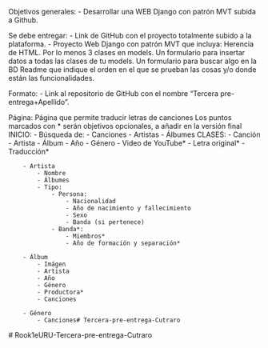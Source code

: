 Objetivos generales:
    - Desarrollar una WEB Django con patrón MVT subida a Github.

Se debe entregar:
    - Link de GitHub con el proyecto totalmente subido a la plataforma.
    - Proyecto Web Django con patrón MVT que incluya:
        Herencia de HTML.
        Por lo menos 3 clases en models.
        Un formulario para insertar datos a todas las clases de tu models.
        Un formulario para buscar algo en la BD
        Readme que indique el orden en el que se prueban las cosas y/o donde están las funcionalidades.

Formato:
    - Link al repositorio de GitHub con el nombre “Tercera pre-entrega+Apellido”.

Página:
    Página que permite traducir letras de canciones
    Los puntos marcados con * serán objetivos opcionales, a añadir en la versión final
    INICIO:
        - Búsqueda de:
            - Canciones
            - Artistas
            - Álbumes
    CLASES:
        - Canción
            - Artista
            - Álbum
            - Año
            - Género
            - Video de YouTube*
            - Letra original*
            - Traducción*

        - Artista
            - Nombre
            - Álbumes
            - Tipo:
                - Persona:
                    - Nacionalidad
                    - Año de nacimiento y fallecimiento
                    - Sexo
                    - Banda (si pertenece)
                - Banda*:
                    - Miembros*
                    - Año de formación y separación*

        - Álbum
            - Imágen
            - Artista
            - Año
            - Género
            - Productora*
            - Canciones
        
        - Género
            - Canciones#   T e r c e r a - p r e - e n t r e g a - C u t r a r o  
 #   R o o k 1 e U R U - T e r c e r a - p r e - e n t r e g a - C u t r a r o  
 